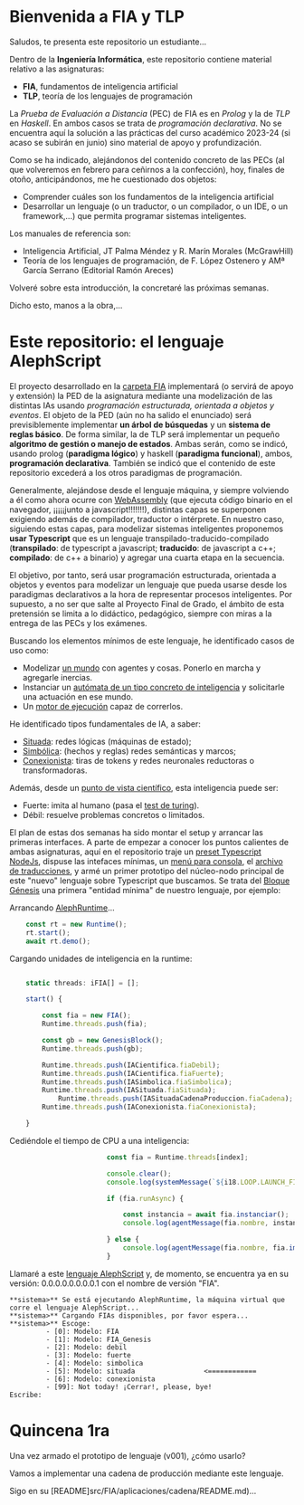 # Bienvenida a FIA y TLP

Saludos, te presenta este repositorio un estudiante...

Dentro de la **Ingeniería Informática**, este repositorio contiene material relativo a las asignaturas:

- **FIA**, fundamentos de inteligencia artificial
- **TLP**, teoría de los lenguajes de programación

La *Prueba de Evaluación a Distancia* (PEC) de FIA es en *Prolog* y la de *TLP* en *Haskell*. En ambos casos se trata de *programación declarativa*. No se encuentra aquí la solución a las prácticas del curso académico 2023-24 (si acaso se subirán en junio) sino material de apoyo y profundización.

Como se ha indicado, alejándonos del contenido concreto de las PECs (al que volveremos en febrero para ceñirnos a la confección), hoy, finales de otoño, anticipándonos, me he cuestionado dos objetos:

- Comprender cuáles son los fundamentos de la inteligencia artificial
- Desarrollar un lenguaje (o un traductor, o un compilador, o un IDE, o un framework,...) que permita programar sistemas inteligentes.

Los manuales de referencia son:

- Inteligencia Artificial, JT Palma Méndez y R. Marín Morales (McGrawHill)
- Teoría de los lenguajes de programación, de F. López Ostenero y AMª García Serrano (Editorial Ramón Areces)

Volveré sobre esta introducción, la concretaré las próximas semanas.

Dicho esto, manos a la obra,...

# Este repositorio: el lenguaje AlephScript

El proyecto desarrollado en la [carpeta FIA](src/FIA) implementará (o servirá de apoyo y extensión) la PED de la asignatura mediante una modelización de las distintas IAs usando *programación estructurada, orientada a objetos y eventos*. El objeto de la PED (aún no ha salido el enunciado) será previsiblemente implementar **un árbol de búsquedas** y un **sistema de reglas básico**. De forma similar, la de TLP será implementar un pequeño **algoritmo de gestión o manejo de estados**. Ambas serán, como se indicó, usando prolog (**paradigma lógico**) y haskell (**paradigma funcional**), ambos, **programación declarativa**. También se indicó que el contenido de este repositorio excederá a los otros paradigmas de programación.

Generalmente, alejándose desde el lenguaje máquina, y siempre volviendo a él como ahora ocurre con [WebAssembly](https://www.velneo.com/blog/por-que-todo-el-mundo-esta-hablando-de-web-assembly#:~:text=El%20código%20de%20WebAssembly%20se,los%20que%20se%20puede%20ejecutar.) (que ejecuta código binario en el navegador, ¡¡¡¡¡junto a javascript!!!!!!!), distintas capas se superponen exigiendo además de compilador, traductor o intérprete. En nuestro caso, siguiendo estas capas, para modelizar sistemas inteligentes proponemos **usar Typescript** que es un lenguaje transpilado-traducido-compilado (**transpilado**: de typescript a javascript; **traducido**: de javascript a c++; **compilado**: de c++ a binario) y agregar una cuarta etapa en la secuencia.

El objetivo, por tanto, será usar programación estructurada, orientada a objetos y eventos para modelizar un lenguaje que pueda usarse desde los paradigmas declarativos a la hora de representar procesos inteligentes. Por supuesto, a no ser que salte al Proyecto Final de Grado, el ámbito de esta pretensión se limita a lo didáctico, pedagógico, siempre con miras a la entrega de las PECs y los exámenes.

Buscando los elementos mínimos de este lenguaje, he identificado casos de uso como:

- Modelizar [un mundo](src/FIA/mundos) con agentes y cosas. Ponerlo en marcha y agregarle inercias.
- Instanciar un [autómata de un tipo concreto de inteligencia](src/FIA/paradigmas) y solicitarle una actuación en ese mundo.
- Un [motor de ejecución](src/FIA/engine/kernel/runtime.ts) capaz de correrlos.

He identificado tipos fundamentales de IA, a saber:

- [Situada](src/FIA/paradigmas/situada): redes lógicas (máquinas de estado);
- [Simbólica](src/FIA/paradigmas/simbolica): (hechos y reglas) redes semánticas y marcos;
- [Conexionista](src/FIA/paradigmas/conexionista): tiras de tokens y redes neuronales reductoras o transformadoras.

Además, desde un [punto de vista científico](src/FIA/paradigmas/cientifica), esta inteligencia puede ser:

- Fuerte: imita al humano (pasa el [test de turing](src/FIA/agents/turing-test.ts)).
- Débil: resuelve problemas concretos o limitados.

El plan de estas dos semanas ha sido montar el setup y arrancar las primeras interfaces. A parte de empezar a conocer los puntos calientes de ambas asignaturas, aquí en el repositorio traje un [preset Typescript NodeJs](package.json), dispuse las intefaces mínimas, un [menú para consola](src/FIA/navigation), el [archivo de traducciones](src/FIA/i18), y armé un primer prototipo del núcleo-nodo principal de este "nuevo" lenguaje sobre Typescript que buscamos. Se trata del [Bloque Génesis](src/FIA/genesis-block.ts) una primera "entidad mínima" de nuestro lenguaje, por ejemplo:

Arrancando [AlephRuntime](src/FIA/engine)...

```ts
    const rt = new Runtime();
    rt.start();
    await rt.demo();
```
Cargando unidades de inteligencia en la runtime:
```ts

    static threads: iFIA[] = [];

    start() {

        const fia = new FIA();
        Runtime.threads.push(fia);

        const gb = new GenesisBlock();
        Runtime.threads.push(gb);

        Runtime.threads.push(IACientifica.fiaDebil);
        Runtime.threads.push(IACientifica.fiaFuerte);
        Runtime.threads.push(IASimbolica.fiaSimbolica);
        Runtime.threads.push(IASituada.fiaSituada);
            Runtime.threads.push(IASituadaCadenaProduccion.fiaCadena);
        Runtime.threads.push(IAConexionista.fiaConexionista);

    }
```

Cediéndole el tiempo de CPU a una inteligencia:

```ts
                        const fia = Runtime.threads[index];

                        console.clear();
                        console.log(systemMessage(`${i18.LOOP.LAUNCH_FIA_LABEL}: ${fia.nombre}`));

                        if (fia.runAsync) {

                            const instancia = await fia.instanciar();
                            console.log(agentMessage(fia.nombre, instancia));

                        } else {
                            console.log(agentMessage(fia.nombre, fia.imprimir()));
                        }
```
Llamaré a este [lenguaje AlephScript](src/FIA) y, de momento, se encuentra ya en su versión: 0.0.0.0.0.0.0.0.1 con el nombre de versión "FIA".

```
**sistema>** Se está ejecutando AlephRuntime, la máquina virtual que corre el lenguaje AlephScript...
**sistema>** Cargando FIAs disponibles, por favor espera... 
**sistema>** Escoge:
         - [0]: Modelo: FIA
         - [1]: Modelo: FIA_Genesis
         - [2]: Modelo: debil
         - [3]: Modelo: fuerte
         - [4]: Modelo: simbolica
         - [5]: Modelo: situada                 <============
         - [6]: Modelo: conexionista
         - [99]: Not today! ¡Cerrar!, please, bye!
Escribe: 
```

# Quincena 1ra

Una vez armado el prototipo de lenguaje (v001), ¿cómo usarlo?

Vamos a implementar una cadena de producción mediante este lenguaje.

Sigo en su [README]src/FIA/aplicaciones/cadena/README.md)...
